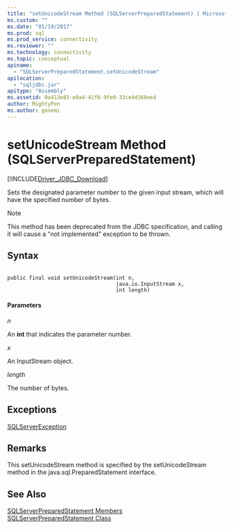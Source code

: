 ```yaml
---
title: "setUnicodeStream Method (SQLServerPreparedStatement) | Microsoft Docs"
ms.custom: ""
ms.date: "01/19/2017"
ms.prod: sql
ms.prod_service: connectivity
ms.reviewer: ""
ms.technology: connectivity
ms.topic: conceptual
apiname: 
  - "SQLServerPreparedStatement.setUnicodeStream"
apilocation: 
  - "sqljdbc.jar"
apitype: "Assembly"
ms.assetid: 0a413e83-e0a4-41f8-9fe0-33ce4d368ee4
author: MightyPen
ms.author: genemi
---
```

# setUnicodeStream Method (SQLServerPreparedStatement)
[!INCLUDE[Driver_JDBC_Download](../../../includes/driver_jdbc_download.md)]

  Sets the designated parameter number to the given input stream, which will have the specified number of bytes.  
  
> [!NOTE]  
>  This method has been deprecated from the JDBC specification, and calling it will cause a "not implemented" exception to be thrown.  
  
## Syntax  
  
```  
  
public final void setUnicodeStream(int n,  
                                   java.io.InputStream x,  
                                   int length)  
```  
  
#### Parameters  
 *n*  
  
 An **int** that indicates the parameter number.  
  
 *x*  
  
 An InputStream object.  
  
 *length*  
  
 The number of bytes.  
  
## Exceptions  
 [SQLServerException](../../../connect/jdbc/reference/sqlserverexception-class.md)  
  
## Remarks  
 This setUnicodeStream method is specified by the setUnicodeStream method in the java.sql.PreparedStatement interface.  
  
## See Also  
 [SQLServerPreparedStatement Members](../../../connect/jdbc/reference/sqlserverpreparedstatement-members.md)   
 [SQLServerPreparedStatement Class](../../../connect/jdbc/reference/sqlserverpreparedstatement-class.md)  
  
  
